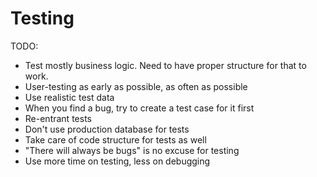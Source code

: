 # Testing

TODO:
* Test mostly business logic. Need to have proper structure for that to work.
* User-testing as early as possible, as often as possible
* Use realistic test data
* When you find a bug, try to create a test case for it first
* Re-entrant tests
* Don't use production database for tests
* Take care of code structure for tests as well
* "There will always be bugs" is no excuse for testing
* Use more time on testing, less on debugging